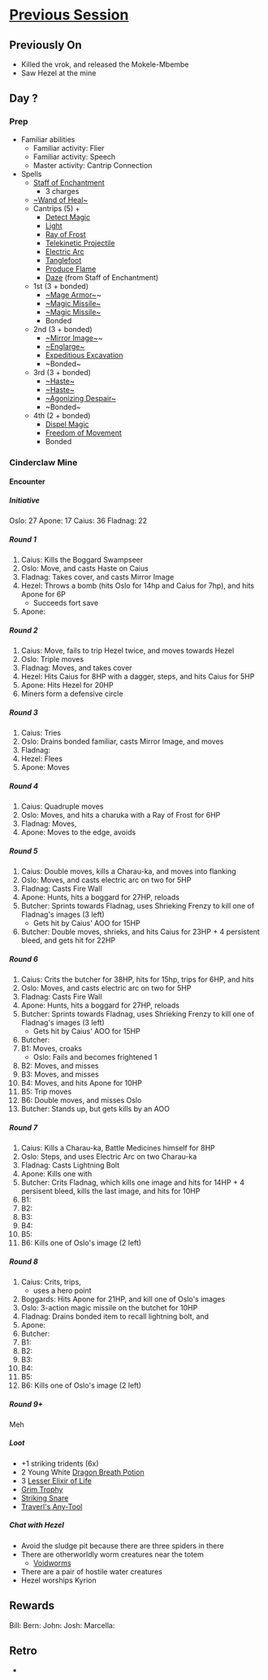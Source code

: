 # [Previous Session](./2021-02-03.md)

## Previously On

- Killed the vrok, and released the Mokele-Mbembe
- Saw Hezel at the mine

## Day ?

### Prep

- Familiar abilities
  - Familiar activity: Flier
  - Familiar activity: Speech
  - Master activity: Cantrip Connection
- Spells
  - [Staff of Enchantment](https://pf2.easytool.es/index.php?id=2788)
    - 3 charges
  - [~Wand of Heal~](https://pf2.easytool.es/index.php?id=2803)
  - Cantrips (5) + 
    - [Detect Magic](https://pf2.d20pfsrd.com/spell/detect-magic/)
    - [Light](https://pf2.d20pfsrd.com/spell/light/)
    - [Ray of Frost](https://pf2.d20pfsrd.com/spell/ray-of-frost/)
    - [Telekinetic Projectile](https://pf2.d20pfsrd.com/spell/telekinetic-projectile/)
    - [Electric Arc](https://pf2.d20pfsrd.com/spell/electric-arc/)
    - [Tanglefoot](https://pf2.d20pfsrd.com/spell/tanglefoot/)
    - [Produce Flame](https://pf2.d20pfsrd.com/spell/produce-flame/)
    - [Daze](https://pf2.d20pfsrd.com/spell/daze/) (from Staff of Enchantment)
  - 1st (3 + bonded)
    - [~Mage Armor~](https://pf2.d20pfsrd.com/spell/mage-armor/)~
    - [~Magic Missile~](https://pf2.d20pfsrd.com/spell/magic-missile/)
    - [~Magic Missile~](https://pf2.d20pfsrd.com/spell/magic-missile/)
    - Bonded
  - 2nd (3 + bonded)
    - [~Mirror Image~](https://pf2.d20pfsrd.com/spell/mirror-image/)~
    - [~Englarge~](https://pf2.d20pfsrd.com/spell/enlarge/)
    - [Expeditious Excavation](https://pf2.d20pfsrd.com/spell/expeditious-excavation)
    - ~Bonded~
  - 3rd (3 + bonded)
    - [~Haste~](https://pf2.d20pfsrd.com/spell/haste)
    - [~Haste~](https://pf2.d20pfsrd.com/spell/haste)
    - [~Agonizing Despair~](https://pf2.d20pfsrd.com/spell/agonizing-despair/)
    - ~Bonded~
  - 4th (2 + bonded)
    - [Dispel Magic](https://pf2.d20pfsrd.com/spell/dispel-magic/)
    - [Freedom of Movement](https://pf2.d20pfsrd.com/spell/freedom-of-movement/)
    - Bonded

### Cinderclaw Mine

#### Encounter

##### Initiative

Oslo: 27
Apone: 17
Caius: 36
Fladnag: 22

##### Round 1

1. Caius: Kills the Boggard Swampseer
2. Oslo: Move, and casts Haste on Caius
3. Fladnag: Takes cover, and casts Mirror Image
4. Hezel: Throws a bomb (hits Oslo for 14hp and Caius for 7hp), and hits Apone for 6P 
   - Succeeds fort save
6. Apone: 

##### Round 2

1. Caius: Move, fails to trip Hezel twice, and moves towards Hezel
2. Oslo: Triple moves
3. Fladnag: Moves, and takes cover
4. Hezel: Hits Caius for 8HP with a dagger, steps, and hits Caius for 5HP
5. Apone: Hits Hezel for 20HP
6. Miners form a defensive circle

##### Round 3

1. Caius: Tries 
2. Oslo: Drains bonded familiar, casts Mirror Image, and moves
3. Fladnag: 
4. Hezel: Flees
5. Apone: Moves

##### Round 4

1. Caius: Quadruple moves
2. Oslo: Moves, and hits a charuka with a Ray of Frost for 6HP
3. Fladnag: Moves,
5. Apone: Moves to the edge, avoids 

##### Round 5

1. Caius: Double moves, kills a Charau-ka, and moves into flanking
2. Oslo: Moves, and casts electric arc on two for 5HP
3. Fladnag: Casts Fire Wall
5. Apone: Hunts, hits a boggard for 27HP, reloads
6. Butcher: Sprints towards Fladnag, uses Shrieking Frenzy to kill one of Fladnag's images (3 left)
   - Gets hit by Caius' AOO for 15HP
7. Butcher: Double moves, shrieks, and hits Caius for 23HP + 4 persistent bleed, and gets hit for 22HP

##### Round 6

1. Caius: Crits the butcher for 38HP, hits for 15hp, trips for 6HP, and hits 
2. Oslo: Moves, and casts electric arc on two for 5HP
3. Fladnag: Casts Fire Wall
5. Apone: Hunts, hits a boggard for 27HP, reloads
6. Butcher: Sprints towards Fladnag, uses Shrieking Frenzy to kill one of Fladnag's images (3 left)
   - Gets hit by Caius' AOO for 15HP
7. Butcher: 
8. B1: Moves, croaks
   - Oslo: Fails and becomes frightened 1
9. B2: Moves, and misses
10. B3: Moves, and misses
11. B4: Moves, and hits Apone for 10HP
12. B5: Trip moves
13. B6: Double moves, and misses Oslo
14. Butcher: Stands up, but gets kills by an AOO

##### Round 7

1. Caius: Kills a Charau-ka, Battle Medicines himself for 8HP
2. Oslo: Steps, and uses Electric Arc on two Charau-ka
3. Fladnag: Casts Lightning Bolt
5. Apone: Kills one with 
7. Butcher: Crits Fladnag, which kills one image and hits for 14HP + 4 persisent bleed, kills the last image, and hits for 10HP
8. B1: 
9. B2: 
10. B3: 
11. B4: 
12. B5: 
13. B6: Kills one of Oslo's image (2 left)

##### Round 8

1. Caius: Crits, trips, 
   - uses a hero point
2. Boggards: Hits Apone for 21HP, and kill one of Oslo's images
3. Oslo: 3-action magic missile on the butchet for 10HP
4. Fladnag: Drains bonded item to recall lightning bolt, and 
5. Apone: 
7. Butcher: 
8. B1: 
9. B2: 
10. B3: 
11. B4: 
12. B5: 
13. B6: Kills one of Oslo's image (2 left)

##### Round 9+

Meh

##### Loot

- +1 striking tridents (6x)
- 2 Young White [Dragon Breath Potion](https://2e.aonprd.com/Equipment.aspx?ID=185)
- 3 [Lesser Elixir of Life](https://2e.aonprd.com/Equipment.aspx?ID=91)
- [Grim Trophy](https://2e.aonprd.com/Equipment.aspx?ID=216)
- [Striking Snare](https://2e.aonprd.com/Equipment.aspx?ID=345)
- [Traverl's Any-Tool](http://2e.aonprd.com/Equipment.aspx?ID=268)

##### Chat with Hezel

- Avoid the sludge pit because there are three spiders in there
- There are otherworldly worm creatures near the totem
   - [Voidworms](https://pf2.d20pfsrd.com/monster/voidworm/)
- There are a pair of hostile water creatures 
- Hezel worships Kyrion

## Rewards

Bill: 
Bern: 
John: 
Josh: 
Marcella: 
  
## Retro

- 
